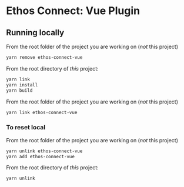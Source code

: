 # Ethos Connect: Vue Plugin

## Running locally

From the root folder of the project you are working on (*not* this project)

```bash
yarn remove ethos-connect-vue
```

From the root directory of *this* project:

```bash
yarn link
yarn install
yarn build
```

From the root folder of the project you are working on (*not* this project)

```bash
yarn link ethos-connect-vue
```

### To reset local

From the root folder of the project you are working on (*not* this project)

```bash
yarn unlink ethos-connect-vue
yarn add ethos-connect-vue
```

From the root directory of *this* project:

```bash
yarn unlink
```
